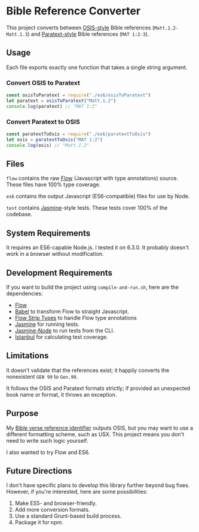 # Bible Reference Converter

This project converts between [OSIS-style](http://www.bibletechnologies.net/) Bible references (`Matt.1.2-Matt.1.3`) and [Paratext-style](https://www.thedigitalbiblelibrary.org/static/docs/usx/elements.html#ref) Bible references (`MAT 1:2-3`).

## Usage

Each file exports exactly one function that takes a single string argument.

### Convert OSIS to Paratext

```javascript
const osisToParatext = require("./es6/osisToParatext")
let paratext = osisToParatext("Matt.1.2")
console.log(paratext) // "MAT 1:2"
```

### Convert Paratext to OSIS

```javascript
const paratextToOsis = require("./es6/paratextToOsis")
let osis = paratextToOsis("MAT 1:2")
console.log(osis) // "Matt.1.2"
```

## Files

`flow` contains the raw [Flow](https://flowtype.org/) (Javascript with type annotations) source. These files have 100% type coverage.

`es6` contains the output Javascript (ES6-compatible) files for use by Node.

`test` contains [Jasmine](http://jasmine.github.io/)-style tests. These tests cover 100% of the codebase.

## System Requirements

It requires an ES6-capable Node.js. I tested it on 6.3.0. It probably doesn't work in a browser without modification.

## Development Requirements

If you want to build the project using `compile-and-run.sh`, here are the dependencies:

* [Flow](https://flowtype.org/)
* [Babel](https://babeljs.io/) to transform Flow to straight Javascript.
* [Flow Strip Types](https://www.npmjs.com/package/babel-plugin-transform-flow-strip-types) to handle Flow type annotations
* [Jasmine](http://jasmine.github.io/) for running tests.
* [Jasmine-Node](https://github.com/mhevery/jasmine-node) to run tests from the CLI.
* [Istanbul](https://github.com/gotwarlost/istanbul) for calculating test coverage.

## Limitations

It doesn't validate that the references exist; it happily converts the nonexistent `GEN 99` to `Gen.99`.

It follows the OSIS and Paratext formats strictly; if provided an unexpected book name or format, it throws an exception.

## Purpose

My [Bible verse reference identifier](https://github.com/openbibleinfo/Bible-Passage-Reference-Parser) outputs OSIS, but you may want to use a different formatting scheme, such as USX. This project means you don't need to write such logic yourself.

I also wanted to try Flow and ES6.

## Future Directions

I don't have specific plans to develop this library further beyond bug fixes. However, if you're interested, here are some possibilities:

1. Make ES5- and browser-friendly.
2. Add more conversion formats.
3. Use a standard Grunt-based build process.
4. Package it for npm.
